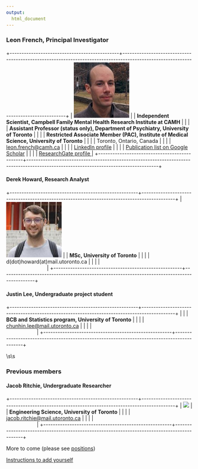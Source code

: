 ```yaml
---
output:
  html_document
---
```

<!---
This is really annoying to edit - the tables are really finicky about spaces - maybe convert to something else - r markdown?
The table widths are relative to the longest column, hence the &nbsp; &nbsp; padding to make sure alignment is right
-->

### Leon French, Principal Investigator

+----------------------------------------------+------------------------------------------------------------------------------------------------------------------------------------+
| ![](./images/Leon.picture.jpg)               | | <b>Independent Scientist, Campbell Family Mental Health Research Institute at CAMH</b>                                                           |
|                                              | | <b>Assistant Professor (status only), Department of Psychiatry, University of Toronto</b>                                            |
|                                              | | <b>Restricted Associate Member (PAC), Institute of Medical Science, University of Toronto</b>                                            |
|                                              | | Toronto, Ontario, Canada                                                                                                 |
|                                              | |  leon.french@camh.ca                                                                                            |
|                                              | |  [LinkedIn profile](https://ca.linkedin.com/in/leonfrench)                                                                               |
|                                              | |  [Publication list on Google Scholar](https://scholar.google.ca/citations?hl=en&user=zBJxfPEAAAAJ&view_op=list_works&sortby=pubdate)         |
|                                              | |  [ResearchGate profile ](https://www.researchgate.net/profile/Leon_French)                                                         |
+----------------------------------------------+-------------------------------------------------------------------------------------------------------------------------------------+

#### Derek Howard, Research Analyst

+------------------------------------------------------+--------------------------------------------------------------------------------------------+
| ![](./images/derek.jpeg)                             | | <b>MSc, University of Toronto</b>                                                        |
|                                                      | | d(dot)howard(at)mail.utoronto.ca                                                        |
|                                                      | |  &nbsp; &nbsp;&nbsp; &nbsp; &nbsp; &nbsp; &nbsp;&nbsp; &nbsp; &nbsp; &nbsp; &nbsp; &nbsp; &nbsp; &nbsp; &nbsp; &nbsp; &nbsp; &nbsp; &nbsp;&nbsp; &nbsp; &nbsp; &nbsp; &nbsp; &nbsp; &nbsp; &nbsp; &nbsp; &nbsp; &nbsp; &nbsp; &nbsp;&nbsp; &nbsp; &nbsp; &nbsp; &nbsp;&nbsp; &nbsp; &nbsp; &nbsp; &nbsp; &nbsp; &nbsp; &nbsp; &nbsp;  |
+------------------------------------------------------+--------------------------------------------------------------------------------------------+

#### Justin Lee, Undergraduate project student

+------------------------------------------------------+--------------------------------------------------------------------------------------------+
|                                                      | | <b>BCB and Statistics program, University of Toronto</b>                                                        |
|                                                      | | chunhin.lee@mail.utoronto.ca                                                        |
|                                                      | |  &nbsp; &nbsp;&nbsp; &nbsp; &nbsp; &nbsp; &nbsp;&nbsp; &nbsp; &nbsp; &nbsp; &nbsp; &nbsp; &nbsp; &nbsp; &nbsp; &nbsp; &nbsp; &nbsp; &nbsp;&nbsp; &nbsp; &nbsp; &nbsp; &nbsp; &nbsp; &nbsp; &nbsp; &nbsp; &nbsp; &nbsp; &nbsp; &nbsp;&nbsp; &nbsp; &nbsp; &nbsp; &nbsp;&nbsp; &nbsp; &nbsp; &nbsp; &nbsp; &nbsp; &nbsp; &nbsp; &nbsp;  |
+------------------------------------------------------+--------------------------------------------------------------------------------------------+


\s\s


### Previous members

#### Jacob Ritchie, Undergraduate Researcher

+------------------------------------------------------+--------------------------------------------------------------------------------------------+
| ![](https://i.stack.imgur.com/okDq7t.jpg)            | | <b>Engineering Science, University of Toronto</b>                                        |
|                                                      | | jacob.ritchie@mail.utoronto.ca                                                          |
|                                                      | |  &nbsp; &nbsp;&nbsp; &nbsp; &nbsp; &nbsp; &nbsp;&nbsp; &nbsp; &nbsp; &nbsp; &nbsp; &nbsp; &nbsp; &nbsp; &nbsp; &nbsp; &nbsp; &nbsp; &nbsp;&nbsp; &nbsp; &nbsp; &nbsp; &nbsp; &nbsp; &nbsp; &nbsp; &nbsp; &nbsp; &nbsp; &nbsp; &nbsp;&nbsp; &nbsp; &nbsp; &nbsp; &nbsp;&nbsp; &nbsp; &nbsp; &nbsp; &nbsp; &nbsp; &nbsp; &nbsp; &nbsp;  |
+------------------------------------------------------+--------------------------------------------------------------------------------------------+
                                                
                                                                   
More to come (please see [positions](./positions.html))

[Instructions to add yourself](https://github.com/computationalneurobiology/ComputationalNeurobiology.github.io/tree/master)